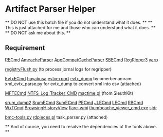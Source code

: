 # Artifact Parser Helper

** DO NOT use this batch file if you do not understand what it does. **
** This is just attached for me and those who can understand what it does. **
** DO NOT ask me about this. **

## Requirement
[RECmd](https://ericzimmerman.github.io/)
[AmcacheParser](https://ericzimmerman.github.io/)
[AppCompatCacheParser](https://ericzimmerman.github.io/)
[SBECmd](https://ericzimmerman.github.io/)
[RegRipper3](https://github.com/keydet89/RegRipper3.0)
[yarp](https://github.com/msuhanov/yarp)

[registryFlush.py](https://github.com/Silv3rHorn/4n6_misc/blob/master/registryFlush.py) (to process jornal logs for regripper)

[EvtxECmd](https://ericzimmerman.github.io/)
[hayabusa](https://github.com/Yamato-Security/hayabusa)
[evtxexport](https://github.com/libyal/libevtx)
[evtx_dump](https://github.com/omerbenamram/evtx) by omerbenamram
xml_evtx_parse.py for evtx_dump to convert xml into csv (attached)

[MFTECmd](https://ericzimmerman.github.io/)
[NTFS_Log_Tracker_CMD](https://sites.google.com/site/forensicnote/ntfs-log-tracker)
[mactime.pl](https://www.sleuthkit.org/) (from SleuthKit)

[srum_dump2](https://github.com/MarkBaggett/srum-dump)
[SrumECmd](https://ericzimmerman.github.io/)
[SumECmd](https://ericzimmerman.github.io/)
[PECmd](https://ericzimmerman.github.io/)
[JLECmd](https://ericzimmerman.github.io/)
[LECmd](https://ericzimmerman.github.io/)
[RBCmd](https://ericzimmerman.github.io/)
[WxTCmd](https://ericzimmerman.github.io/)
[BrowsingHistoryView](https://www.nirsoft.net/utils/browsing_history_view.html)
[flare-wmi](https://github.com/mandiant/flare-wmi)
[thumbcache_viewer_cmd.exe](https://thumbcacheviewer.github.io/)
[sidr](https://github.com/strozfriedberg/sidr)

[bmc-tools.py](https://github.com/ANSSI-FR/bmc-tools)
[rdpieces.pl](https://github.com/brimorlabs/rdpieces)
task_parser.py (attached)

** And of course, you need to resolve the dependencies of the tools above. **

